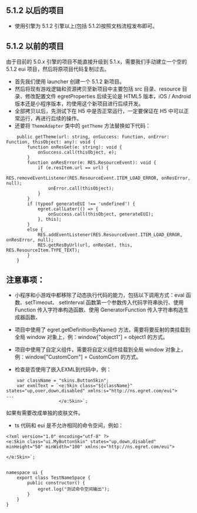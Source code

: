 ﻿## 5.1.2 以后的项目

* 使用引擎为 5.1.2 引擎以上(包括 5.1.2)按照文档流程发布即可。

## 5.1.2 以前的项目
由于目前的 5.0.x 引擎的项目不能直接升级到 5.1.x，需要我们手动建立一个空的 5.1.2 eui 项目，然后将原项目代码复制过去。

* 首先我们使用 launcher 创建一个 5.1.2 新项目。
* 然后将现有游戏逻辑和资源拷贝至新项目中主要包括 src 目录、resource 目录、修改配置文件 egretProperties 后续无论是 HTML5 版本，iOS / Android 版本还是小程序版本，均使用这个新项目进行后续开发。
* 全部拷贝以后，先测试下在 H5 中是否正常运行，一定要保证在 H5 中可以正常运行，再进行后续的操作。
* 还要将 `ThemeAdapter` 类中的 `getTheme` 方法替换如下代码：

```
    public getTheme(url: string, onSuccess: Function, onError: Function, thisObject: any): void {
        function onResGet(e: string): void {
            onSuccess.call(thisObject, e);
        }
        function onResError(e: RES.ResourceEvent): void {
            if (e.resItem.url == url) {
                RES.removeEventListener(RES.ResourceEvent.ITEM_LOAD_ERROR, onResError, null);
                onError.call(thisObject);
            }
        }
        if (typeof generateEUI !== 'undefined') {
            egret.callLater(() => {
                onSuccess.call(thisObject, generateEUI);
            }, this);
        }
        else {
            RES.addEventListener(RES.ResourceEvent.ITEM_LOAD_ERROR, onResError, null);
            RES.getResByUrl(url, onResGet, this, RES.ResourceItem.TYPE_TEXT);
        }
    }
```

## 注意事项：

* 小程序和小游戏中都移除了动态执行代码的能力，包括以下调用方式：eval 函数、setTimeout、 setInterval 函数第一个参数传入代码字符串执行、使用 Function 传入字符串构造函数、使用 GeneratorFunction 传入字符串构造生成器函数、

* 项目中使用了 egret.getDefinitionByName() 方法，需要将要反射的类挂载到全局 window 对象上，例：window["object1"] = object1 的方式。

* 项目中使用了自定义组件，需要将自定义组件挂载到全局 window 对象上，例：window["CustomCom"] = CustomCom 的方式。

* 检查是否使用了嵌入EXML到代码中，例：

```
    var className = "skins.ButtonSkin";
    var exmlText = `<e:Skin class="${className}" states="up,over,down,disabled" xmlns:s="http://ns.egret.com/eui">                ...
                    </e:Skin>`;
```

如果有需要改成单独的皮肤文件。

* ts 代码和 eui 是不允许相同的命令空间，例如：

```
<?xml version="1.0" encoding="utf-8" ?> 
<e:Skin class="ui.MyButtonSkin" states="up,down,disabled" minHeight="50" minWidth="100" xmlns:e="http://ns.egret.com/eui"> 

</e:Skin>`;


namespace ui {
	export class TestNameSpace {
		public constructor() {
			egret.log("测试命令空间输出");
		}
	}
}
```